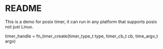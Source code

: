 # README

This is a demo for posix timer, it can run in any platform that supports posix not just Linux.

timer_handle = fn_timer_create(timer_type_t type, timer_cb_t cb, time_argv_t argv)
